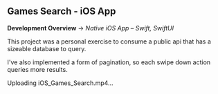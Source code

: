 ## Games Search - iOS App

**Development Overview** -> *Native iOS App – Swift, SwiftUI*

This project was a personal exercise to consume a public api that has a sizeable database to query.

I've also implemented a form of pagination, so each swipe down action queries more results.


Uploading iOS_Games_Search.mp4…
